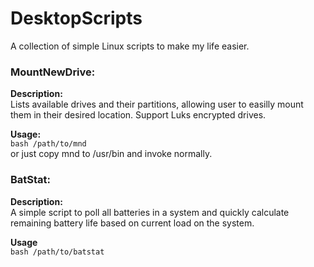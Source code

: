 # DesktopScripts

A collection of simple Linux scripts to make my life easier.

### MountNewDrive:

**Description:**  
Lists available drives and their partitions, allowing user to easilly mount them in their desired location. Support Luks encrypted drives.

**Usage:**  
`bash /path/to/mnd`  
or just copy mnd to /usr/bin and invoke normally.

### BatStat:  

**Description:**  
A simple script to poll all batteries in a system and quickly calculate remaining battery life based on current load on the system.

**Usage**  
`bash /path/to/batstat`